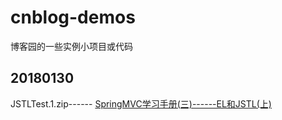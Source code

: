 # cnblog-demos
博客园的一些实例小项目或代码

## 20180130
JSTLTest.1.zip------ [SpringMVC学习手册(三)------EL和JSTL(上)](http://www.cnblogs.com/hwtblog/p/8386630.html)
